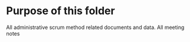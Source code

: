# Purpose of this folder
All administrative scrum method related documents and data. 
All meeting notes